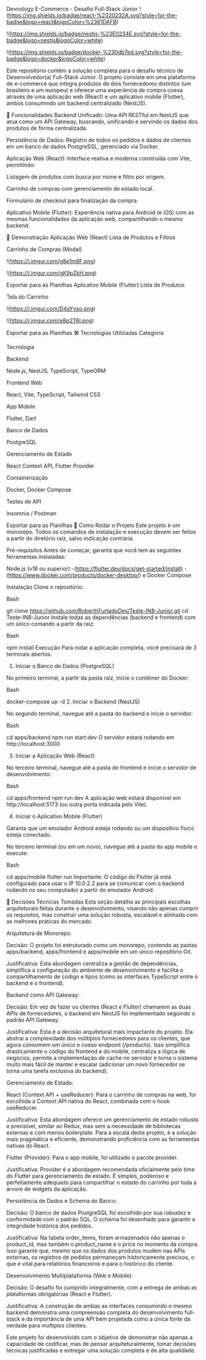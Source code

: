 Devnology E-Commerce - Desafio Full-Stack Júnior
!(https://img.shields.io/badge/react-%2320232A.svg?style=for-the-badge&logo=react&logoColor=%2361DAFB)

!(https://img.shields.io/badge/nestjs-%23E0234E.svg?style=for-the-badge&logo=nestjs&logoColor=white)

!(https://img.shields.io/badge/docker-%230db7ed.svg?style=for-the-badge&logo=docker&logoColor=white)

Este repositório contém a solução completa para o desafio técnico de Desenvolvedor(a) Full-Stack Júnior. O projeto consiste em uma plataforma de e-commerce que integra produtos de dois fornecedores distintos (um brasileiro e um europeu) e oferece uma experiência de compra coesa através de uma aplicação web (React) e um aplicativo mobile (Flutter), ambos consumindo um backend centralizado (NestJS).

🌟 Funcionalidades
Backend Unificado: Uma API RESTful em NestJS que atua como um API Gateway, buscando, unificando e servindo os dados dos produtos de forma centralizada.

Persistência de Dados: Registro de todos os pedidos e dados de clientes em um banco de dados PostgreSQL, gerenciado via Docker.

Aplicação Web (React): Interface reativa e moderna construída com Vite, permitindo:

Listagem de produtos com busca por nome e filtro por origem.

Carrinho de compras com gerenciamento de estado local.

Formulário de checkout para finalização da compra.

Aplicativo Mobile (Flutter): Experiência nativa para Android (e iOS) com as mesmas funcionalidades da aplicação web, compartilhando o mesmo backend.

📸 Demonstração
Aplicação Web (React)
Lista de Produtos e Filtros

Carrinho de Compras (Modal)

!(https://i.imgur.com/g8e1m8F.png)

!(https://i.imgur.com/gK9pZkH.png)


Exportar para as Planilhas
Aplicativo Mobile (Flutter)
Lista de Produtos

Tela do Carrinho

!(https://i.imgur.com/D4sYvso.png)

!(https://i.imgur.com/e8p2T6I.png)


Exportar para as Planilhas
🛠️ Tecnologias Utilizadas
Categoria

Tecnologia

Backend

Node.js, NestJS, TypeScript, TypeORM

Frontend Web

React, Vite, TypeScript, Tailwind CSS

App Mobile

Flutter, Dart

Banco de Dados

PostgreSQL

Gerenciamento de Estado

React Context API, Flutter Provider

Containerização

Docker, Docker Compose

Testes de API

Insomnia / Postman


Exportar para as Planilhas
🚀 Como Rodar o Projeto
Este projeto é um monorepo. Todos os comandos de instalação e execução devem ser feitos a partir do diretório raiz, salvo indicação contrária.

Pré-requisitos
Antes de começar, garanta que você tem as seguintes ferramentas instaladas:

Node.js (v18 ou superior)
-(https://flutter.dev/docs/get-started/install)
-(https://www.docker.com/products/docker-desktop/) e Docker Compose

Instalação
Clone o repositório:

Bash

git clone https://github.com/RoberthFurtadoDev/Teste-IN8-Junior.git
cd Teste-IN8-Junior
Instale todas as dependências (backend e frontend) com um único comando a partir da raiz:

Bash

npm install
Execução
Para rodar a aplicação completa, você precisará de 3 terminais abertos.

1. Iniciar o Banco de Dados (PostgreSQL)

No primeiro terminal, a partir da pasta raiz, inicie o contêiner do Docker:

Bash

docker-compose up -d
2. Iniciar o Backend (NestJS)

No segundo terminal, navegue até a pasta do backend e inicie o servidor:

Bash

cd apps/backend
npm run start:dev
O servidor estará rodando em http://localhost:3000.

3. Iniciar a Aplicação Web (React)

No terceiro terminal, navegue até a pasta do frontend e inicie o servidor de desenvolvimento:

Bash

cd apps/frontend
npm run dev
A aplicação web estará disponível em http://localhost:5173 (ou outra porta indicada pelo Vite).

4. Iniciar o Aplicativo Mobile (Flutter)

Garanta que um emulador Android esteja rodando ou um dispositivo físico esteja conectado.

No terceiro terminal (ou em um novo), navegue até a pasta do app mobile e execute:

Bash

cd apps/mobile
flutter run
Importante: O código do Flutter já está configurado para usar o IP 10.0.2.2 para se comunicar com o backend rodando no seu computador a partir do emulador Android.

🧠 Decisões Técnicas Tomadas
Esta seção detalha as principais escolhas arquiteturais feitas durante o desenvolvimento, visando não apenas cumprir os requisitos, mas construir uma solução robusta, escalável e alinhada com as melhores práticas do mercado.    

Arquitetura de Monorepo:

Decisão: O projeto foi estruturado como um monorepo, contendo as pastas apps/backend, apps/frontend e apps/mobile em um único repositório Git.

Justificativa: Esta abordagem centraliza a gestão de dependências, simplifica a configuração do ambiente de desenvolvimento e facilita o compartilhamento de código e tipos (como as interfaces TypeScript entre o backend e o frontend).    

Backend como API Gateway:

Decisão: Em vez de fazer os clientes (React e Flutter) chamarem as duas APIs de fornecedores, o backend em NestJS foi implementado seguindo o padrão API Gateway.    

Justificativa: Esta é a decisão arquitetural mais impactante do projeto. Ela abstrai a complexidade dos múltiplos fornecedores para os clientes, que agora consomem um único e coeso endpoint (/products). Isso simplifica drasticamente o código do frontend e do mobile, centraliza a lógica de negócios, permite a implementação de cache no servidor e torna o sistema muito mais fácil de manter e escalar (adicionar um novo fornecedor se torna uma tarefa exclusiva do backend).    

Gerenciamento de Estado:

React (Context API + useReducer): Para o carrinho de compras na web, foi escolhida a Context API nativa do React, combinada com o hook useReducer.    

Justificativa: Esta abordagem oferece um gerenciamento de estado robusto e previsível, similar ao Redux, mas sem a necessidade de bibliotecas externas e com menos boilerplate. Para a escala deste projeto, é a solução mais pragmática e eficiente, demonstrando proficiência com as ferramentas nativas do React.    

Flutter (Provider): Para o app mobile, foi utilizado o pacote provider.

Justificativa: Provider é a abordagem recomendada oficialmente pelo time do Flutter para gerenciamento de estado. É simples, poderoso e perfeitamente adequado para compartilhar o estado do carrinho por toda a árvore de widgets da aplicação.

Persistência de Dados e Schema do Banco:

Decisão: O banco de dados PostgreSQL foi escolhido por sua robustez e conformidade com o padrão SQL. O schema foi desenhado para garantir a integridade histórica dos pedidos.

Justificativa: Na tabela order_items, foram armazenados não apenas o product_id, mas também o product_name e o price no momento da compra. Isso garante que, mesmo que os dados dos produtos mudem nas APIs externas, os registros de pedidos permaneçam historicamente precisos, o que é vital para relatórios financeiros e para o histórico do cliente.    

Desenvolvimento Multiplataforma (Web e Mobile):

Decisão: O desafio foi cumprido integralmente, com a entrega de ambas as plataformas obrigatórias (React e Flutter).

Justificativa: A construção de ambas as interfaces consumindo o mesmo backend demonstra uma compreensão completa do desenvolvimento full-stack e da importância de uma API bem projetada como a única fonte da verdade para múltiplos clientes.    

Este projeto foi desenvolvido com o objetivo de demonstrar não apenas a capacidade de codificar, mas de pensar arquiteturalmente, tomar decisões técnicas justificadas e entregar uma solução completa e de alta qualidade.